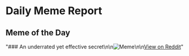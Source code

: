 # Daily Meme Report

## Meme of the Day
"### An underrated yet effective secret\n\n![Meme](https://i.redd.it/o22ylucu43vf1.png)\n\n[View on Reddit](https://redd.it/1o6gl2a)"
